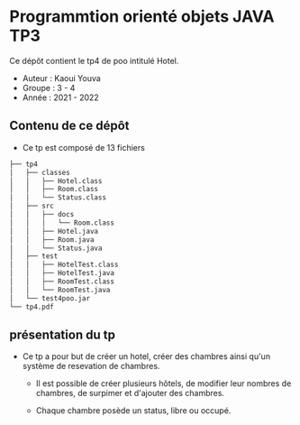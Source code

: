 # Programmtion orienté objets JAVA TP3

Ce dépôt contient le tp4 de poo intitulé Hotel.
* Auteur : Kaoui Youva
* Groupe : 3 - 4
* Année : 2021 - 2022


## Contenu de ce dépôt

-   Ce tp est composé de 13 fichiers 
```bash
├── tp4
│   ├── classes
│   │   ├── Hotel.class
│   │   ├── Room.class
│   │   └── Status.class
│   ├── src
│   │   ├── docs
│   │   │   └── Room.class
│   │   ├── Hotel.java
│   │   ├── Room.java
│   │   └── Status.java
│   ├── test
│   │   ├── HotelTest.class
│   │   ├── HotelTest.java
│   │   ├── RoomTest.class
│   │   └── RoomTest.java
│   └── test4poo.jar
└── tp4.pdf
```

## présentation du tp
-   Ce tp a pour but de créer un hotel, créer des chambres ainsi qu'un système de resevation de chambres.

    - Il est possible de créer plusieurs hôtels, de modifier leur nombres de chambres, de surpimer et d'ajouter des chambres.
    
    - Chaque chambre posède un status, libre ou occupé.


